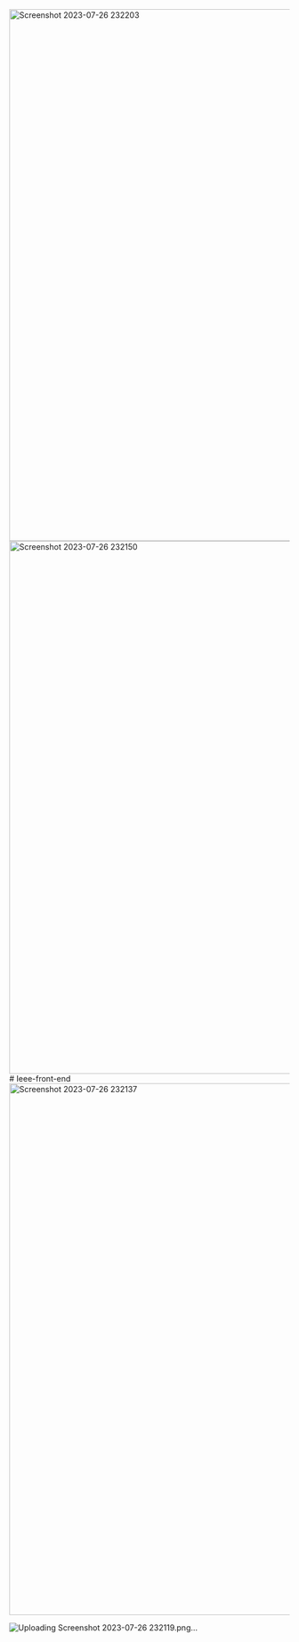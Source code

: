 <img width="955" alt="Screenshot 2023-07-26 232203" src="https://github.com/Pranav-A-04/Ieee-front-end/assets/124067673/d4de4d57-c0b1-484d-b8d7-f67f89a14069">
<img width="957" alt="Screenshot 2023-07-26 232150" src="https://github.com/Pranav-A-04/Ieee-front-end/assets/124067673/0304b386-59c6-484c-ba8b-34c1cdcab483">
# Ieee-front-end
<img width="955" alt="Screenshot 2023-07-26 232137" src="https://github.com/Pranav-A-04/Ieee-front-end/assets/124067673/dce68d7e-40ea-4a0b-978b-9f806fb5c6d3">

![Uploading Screenshot 2023-07-26 232119.png…]()

